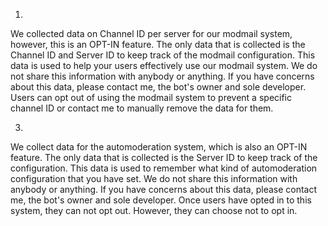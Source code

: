 1.
We collected data on Channel ID per server for our modmail system, however, this is an OPT-IN feature.
The only data that is collected is the Channel ID and Server ID to keep track of the modmail configuration.
This data is used to help your users effectively use our modmail system.
We do not share this information with anybody or anything.
If you have concerns about this data, please contact me, the bot's owner and sole developer.
Users can opt out of using the modmail system to prevent a specific channel ID or contact me to manually remove the data for them.

3.
We collect data for the automoderation system, which is also an OPT-IN feature.
The only data that is collected is the Server ID to keep track of the configuration.
This data is used to remember what kind of automoderation configuration that you have set.
We do not share this information with anybody or anything.
If you have concerns about this data, please contact me, the bot's owner and sole developer.
Once users have opted in to this system, they can not opt out. However, they can choose not to opt in.
